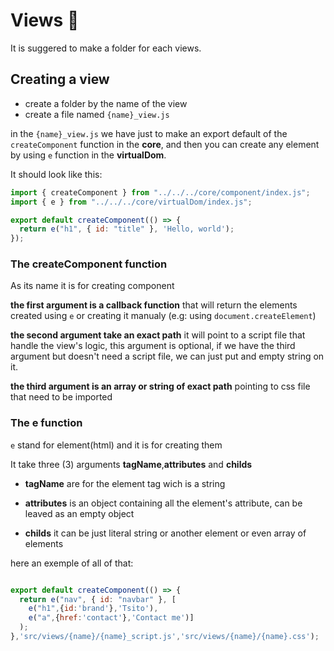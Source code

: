 # Views :eyes:

It is suggered to make a folder for each views.

## Creating a view
- create a folder by the name of the view
- create a file named `{name}_view.js`

in the `{name}_view.js` we have just to make an export default of the `createComponent` function in the **core**, and then you can create any element by using `e` function in the **virtualDom**.

It should look like this:

``` js
import { createComponent } from "../../../core/component/index.js";
import { e } from "../../../core/virtualDom/index.js";

export default createComponent(() => {
  return e("h1", { id: "title" }, 'Hello, world');
});

```

### The **createComponent** function
As its name it is for creating component

**the first argument is a callback function** that will return the elements created using `e` or creating it manualy (e.g: using `document.createElement`)

**the second argument take an exact path** it will point to a script file that handle the view's logic, this argument is optional, if we have the third argument but doesn't need a script file, we can just put and empty string on it.

**the third argument is an array or string of exact path** pointing to css file that need to be imported

### The **e** function
`e` stand for element(html) and it is for creating them

It take three (3) arguments **tagName**,**attributes** and **childs**

- **tagName** are for the element tag wich is a string

- **attributes** is an object containing all the element's attribute, can be leaved as an empty object

- **childs** it can be just literal string or another element or even array of elements

here an exemple of all of that:

``` js

export default createComponent(() => {
  return e("nav", { id: "navbar" }, [
    e("h1",{id:'brand'},'Tsito'),
    e("a",{href:'contact'},'Contact me')]
  );
},'src/views/{name}/{name}_script.js','src/views/{name}/{name}.css');

```